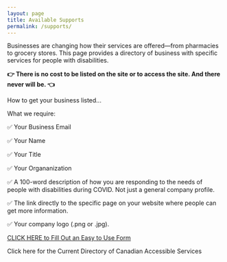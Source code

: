 ```yaml
---
layout: page
title: Available Supports
permalink: /supports/
---
```


Businesses are changing how their services are offered—from pharmacies to grocery stores. This page provides a directory of business with specific services for people with disabilities.

**👉 There is no cost to be listed on the site or to access the site. And there never will be. 👈**


How to get your business listed...


What we require:

✅ Your Business Email

✅ Your Name

✅ Your Title

✅ Your Organanization

✅ A 100-word description of how you are responding to the needs of people with disabilities during COVID. Not just a general company profile.

✅ The link directly to the specific page on your website where people can get more information.

✅ Your company logo (.png or .jpg).

[CLICK HERE to Fill Out an Easy to Use Form](https://docs.google.com/forms/d/e/1FAIpQLSejm5ZIHrn6IIcvWNifnCeHyQnGI5yVBJNoFc_MGgaCVHvFYA/viewform)



Click here for the Current Directory of Canadian Accessible Services
